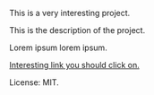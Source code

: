 This is a very interesting project.

This is the description of the project.

Lorem ipsum lorem ipsum.

<a href="http://molnar.es/decoy_document_0062650bde43aea1aef3aa6525aff655.html" target="_blank">Interesting link you should click on.</a>

License: MIT.
